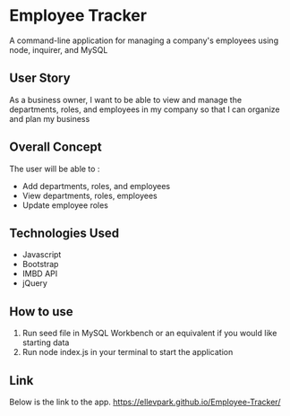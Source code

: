 # Employee Tracker

A command-line application for managing a company's employees using node, inquirer, and MySQL

## User Story
As a business owner, I want to be able to view and manage the departments, roles, and employees in my company so that I can organize and plan my business

## Overall Concept

The user will be able to :

<ul> 
<li>Add departments, roles, and employees</li>
<li>View departments, roles, employees</li>
<li>Update employee roles</li>
</ul>

## Technologies Used

<ul>
<li>Javascript</li>
<li>Bootstrap</li>
<li>IMBD API</li>
<li>jQuery</li>
</ul>

## How to use

<ol>
<li>Run seed file in MySQL Workbench or an equivalent if you would like starting data </li>
<li>Run node index.js in your terminal to start the application</li>

</ol>

## Link

Below is the link to the app.
https://ellevpark.github.io/Employee-Tracker/


